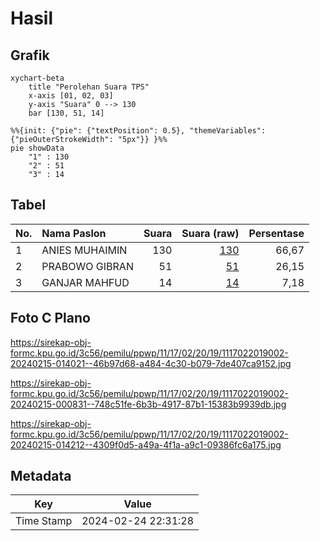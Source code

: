 # Hasil

## Grafik

```mermaid
xychart-beta
    title "Perolehan Suara TPS"
    x-axis [01, 02, 03]
    y-axis "Suara" 0 --> 130
    bar [130, 51, 14]
```

```mermaid
%%{init: {"pie": {"textPosition": 0.5}, "themeVariables": {"pieOuterStrokeWidth": "5px"}} }%%
pie showData
    "1" : 130
    "2" : 51
    "3" : 14
```

## Tabel

| No. | Nama Paslon    | Suara | Suara (raw) | Persentase |
|:--- |:-------------- | -----:| -----------:| ----------:|
| 1   | ANIES MUHAIMIN | 130   | [130][p-1]  | 66,67      |
| 2   | PRABOWO GIBRAN | 51    | [51][p-2]   | 26,15      |
| 3   | GANJAR MAHFUD  | 14    | [14][p-3]   | 7,18       |


[p-1]: https://github.com/gigit-pemilu/pemilu-2024-11-aceh/blob/main/pilpres/hitung-suara/sub/11-aceh/sub/17-bener-meriah/sub/02-permata/sub/2019-jungke/sub/002-tps/sub/paslon-1.txt
[p-2]: https://github.com/gigit-pemilu/pemilu-2024-11-aceh/blob/main/pilpres/hitung-suara/sub/11-aceh/sub/17-bener-meriah/sub/02-permata/sub/2019-jungke/sub/002-tps/sub/paslon-2.txt
[p-3]: https://github.com/gigit-pemilu/pemilu-2024-11-aceh/blob/main/pilpres/hitung-suara/sub/11-aceh/sub/17-bener-meriah/sub/02-permata/sub/2019-jungke/sub/002-tps/sub/paslon-3.txt

## Foto C Plano

https://sirekap-obj-formc.kpu.go.id/3c56/pemilu/ppwp/11/17/02/20/19/1117022019002-20240215-014021--46b97d68-a484-4c30-b079-7de407ca9152.jpg

https://sirekap-obj-formc.kpu.go.id/3c56/pemilu/ppwp/11/17/02/20/19/1117022019002-20240215-000831--748c51fe-6b3b-4917-87b1-15383b9939db.jpg

https://sirekap-obj-formc.kpu.go.id/3c56/pemilu/ppwp/11/17/02/20/19/1117022019002-20240215-014212--4309f0d5-a49a-4f1a-a9c1-09386fc6a175.jpg


## Metadata

| Key        | Value               |
| ---------- | ------------------- |
| Time Stamp | 2024-02-24 22:31:28 |



